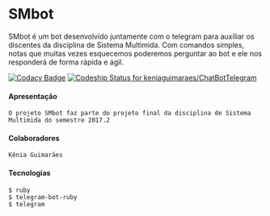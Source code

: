 # SMbot

 SMbot é um bot desenvolvido juntamente com o telegram para auxiliar os discentes da disciplina de Sistema Multimida. Com comandos simples, notas que muitas vezes esquecemos 
 poderemos perguntar ao bot e ele nos responderá de forma rápida e ágil.
 
 [![Codacy Badge](https://api.codacy.com/project/badge/Grade/dd7ed97ffff841ccaf86dba8932859a2)](https://www.codacy.com/app/keniaguimaraes/ChatBotTelegram?utm_source=github.com&amp;utm_medium=referral&amp;utm_content=keniaguimaraes/ChatBotTelegram&amp;utm_campaign=Badge_Grade)
 [ ![Codeship Status for keniaguimaraes/ChatBotTelegram](https://app.codeship.com/projects/d561e690-dd40-0135-919b-6a68430666e9/status?branch=master)](https://app.codeship.com/projects/265845)
#### Apresentação 
    O projeto SMbot faz parte do projeto final da disciplina de Sistema Multimida do semestre 2017.2

#### Colaboradores 
    Kênia Guimarães
 
#### Tecnologias 
    $ ruby
    $ telegram-bot-ruby
    $ telegram


